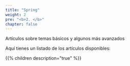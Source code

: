 ```yaml
---
title: "Spring"
weight: 2
pre: "<b>2. </b>"
chapter: false
---
```

Artículos sobre temas básicos  y algunos más avanzados
<!--more-->
Aquí tienes un listado de los artículos disponibles:

{{% children description="true" %}}